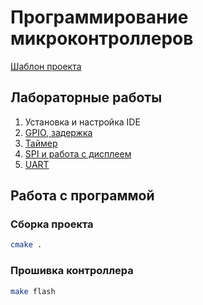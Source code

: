 # Программирование микроконтроллеров

[Шаблон проекта](https://drive.google.com/file/d/1Zo3iUuOl9_mLdjtXfAcPMw9X5QVys2SP)

## Лабораторные работы
1. Установка и настройка IDE
2. [GPIO, задержка](lab2.c)
3. [Таймер](lab3.c)
4. [SPI и работа с дисплеем](lab4.c)
5. [UART](lab5.c)

## Работа с программой
### Сборка проекта
```bash 
cmake .
```

### Прошивка контроллера
```bash
make flash
```